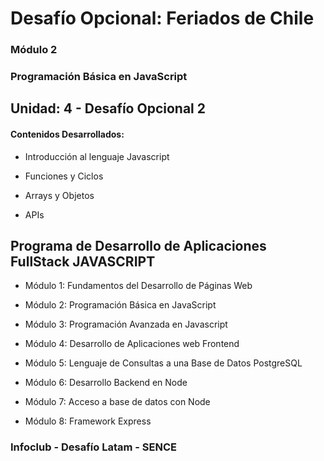 # Desafío Opcional: Feriados de Chile

### Módulo 2
### Programación Básica en JavaScript

## Unidad: 4 - Desafío Opcional 2

#### Contenidos Desarrollados:

- Introducción al lenguaje Javascript

- Funciones y Ciclos

- Arrays y Objetos

- APIs

## Programa de Desarrollo de Aplicaciones FullStack JAVASCRIPT

- Módulo 1: Fundamentos del Desarrollo de Páginas Web

- Módulo 2: Programación Básica en JavaScript

- Módulo 3: Programación Avanzada en Javascript

- Módulo 4: Desarrollo de Aplicaciones web Frontend

- Módulo 5: Lenguaje de Consultas a una Base de Datos PostgreSQL

- Módulo 6: Desarrollo Backend en Node

- Módulo 7: Acceso a base de datos con Node

- Módulo 8: Framework Express


### Infoclub - Desafío Latam - SENCE
